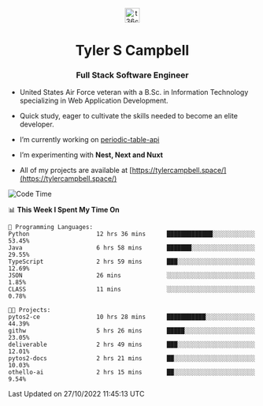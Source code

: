 <p align="center">
<a href="https://www.linkedin.com/in/t36campbell" target="blank"><img align="center" src="https://ik.imagekit.io/t36campbell/Portfolio/linkedin.png.original_m8bbGgPh6.png" alt="t36campbell" height="30" width="30" /></a>
</p>
<h1 align="center">Tyler S Campbell</h1>
<h3 align="center">Full Stack Software Engineer</h3>

* United States Air Force veteran with a B.Sc. in Information Technology specializing in Web Application Development. 

* Quick study, eager to cultivate the skills needed to become an elite developer.

* I’m currently working on [periodic-table-api](https://github.com/t36campbell/periodic-table-api)

* I’m experimenting with **Nest, Next and Nuxt**

* All of my projects are available at [https://tylercampbell.space/](https://tylercampbell.space/)

<!--START_SECTION:waka-->
![Code Time](http://img.shields.io/badge/Code%20Time-1%2C948%20hrs%2013%20mins-blue)

📊 **This Week I Spent My Time On** 

```text
💬 Programming Languages: 
Python                   12 hrs 36 mins      █████████████░░░░░░░░░░░░   53.45% 
Java                     6 hrs 58 mins       ███████░░░░░░░░░░░░░░░░░░   29.55% 
TypeScript               2 hrs 59 mins       ███░░░░░░░░░░░░░░░░░░░░░░   12.69% 
JSON                     26 mins             ░░░░░░░░░░░░░░░░░░░░░░░░░   1.85% 
CLASS                    11 mins             ░░░░░░░░░░░░░░░░░░░░░░░░░   0.78%

🐱‍💻 Projects: 
pytos2-ce                10 hrs 28 mins      ███████████░░░░░░░░░░░░░░   44.39% 
githw                    5 hrs 26 mins       █████░░░░░░░░░░░░░░░░░░░░   23.05% 
deliverable              2 hrs 49 mins       ███░░░░░░░░░░░░░░░░░░░░░░   12.01% 
pytos2-docs              2 hrs 21 mins       ██░░░░░░░░░░░░░░░░░░░░░░░   10.03% 
othello-ai               2 hrs 15 mins       ██░░░░░░░░░░░░░░░░░░░░░░░   9.54%

```


 Last Updated on 27/10/2022 11:45:13 UTC
<!--END_SECTION:waka-->
